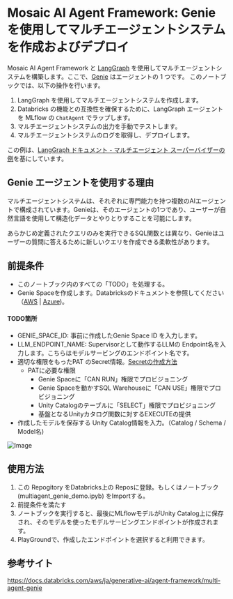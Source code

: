 
# Mosaic AI Agent Framework: Genie を使用してマルチエージェントシステムを作成およびデプロイ

Mosaic AI Agent Framework と [LangGraph](https://blog.langchain.dev/langgraph-multi-agent-workflows/) を使用してマルチエージェントシステムを構築します。ここで、[Genie](https://www.databricks.com/product/ai-bi/genie) はエージェントの 1 つです。
このノートブックでは、以下の操作を行います。
1. LangGraph を使用してマルチエージェントシステムを作成します。
1. Databricks の機能との互換性を確保するために、LangGraph エージェントを MLflow の `ChatAgent` でラップします。
1. マルチエージェントシステムの出力を手動でテストします。
1. マルチエージェントシステムのログを取得し、デプロイします。

この例は、[LangGraph ドキュメント - マルチエージェント スーパーバイザーの例](https://github.com/langchain-ai/langgraph/blob/main/docs/docs/tutorials/multi_agent/agent_supervisor.ipynb)を基にしています。

## Genie エージェントを使用する理由

マルチエージェントシステムは、それぞれに専門能力を持つ複数のAIエージェントで構成されています。Genieは、そのエージェントの1つであり、ユーザーが自然言語を使用して構造化データとやりとりすることを可能にします。

あらかじめ定義されたクエリのみを実行できるSQL関数とは異なり、Genieはユーザーの質問に答えるために新しいクエリを作成できる柔軟性があります。

## 前提条件

- このノートブック内のすべての「TODO」を処理する。
- Genie Spaceを作成します。Databricksのドキュメントを参照してください（[AWS](https://docs.databricks.com/aws/genie/set-up) | [Azure](https://learn.microsoft.com/azure/databricks/genie/set-up))。

#### TODO箇所

- GENIE_SPACE_ID:  事前に作成したGenie Space ID を入力します。
- LLM_ENDPOINT_NAME: Supervisorとして動作するLLMの Endpoint名を入力します。こちらはモデルサービングのエンドポイント名です。
- 適切な権限をもったPAT のSecret情報。[Secretの作成方法](https://qiita.com/maroon-db/items/6e2d86919a827bd61a9b)
  - PATに必要な権限
    - Genie Spaceに「CAN RUN」権限でプロビジョニング
    - Genie Spaceを動かすSQL Warehouseに「CAN USE」権限でプロビジョニング
    - Unity Catalogのテーブルに「SELECT」権限でプロビジョニング
    - 基盤となるUnityカタログ関数に対するEXECUTEの提供
- 作成したモデルを保存する Unity Catalog情報を入力。（Catalog / Schema / Model名) 

![Image](https://github.com/maroon-spec/Multiagent_Genie_Demo/blob/main/multiagent-genie-demo.gif)


## 使用方法

1. この Repogitory をDatabricks上の Reposに登録。もしくはノートブック (multiagent_genie_demo.ipyb) をImportする。
2. 前提条件を満たす
3. ノートブックを実行すると、最後にMLflowモデルがUnity Catalog上に保存され、そのモデルを使ったモデルサービングエンドポイントが作成されます。
4. PlayGroundで、作成したエンドポイントを選択すると利用できます。


## 参考サイト
https://docs.databricks.com/aws/ja/generative-ai/agent-framework/multi-agent-genie
